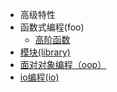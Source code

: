 - 高级特性
- 函数式编程(foo)
  - [高阶函数](functional-program/functional-program.md)
- [模块(library)](module/module.md)
- [面对对象编程（oop）](oop/oop.md)
- [io编程(io)](io/io.md)
